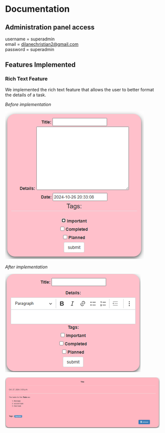 # Documentation

## Administration panel access

username = superadmin \
email = <dilanechristian2@gmail.com> \
password = superadmin

## Features Implemented

### Rich Text Feature

We implemented the rich text feature that allows the user to better format the details of a task.

*Before implementation*

![Before implementing rich text feature](resources/img1.png)

*After implementation*

![After implementing rich text feature](resources/img2.png)

![After implementing rich text feature](resources/img3.png)
